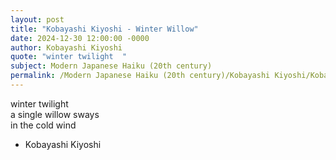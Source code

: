 ```yaml
---
layout: post
title: "Kobayashi Kiyoshi - Winter Willow"
date: 2024-12-30 12:00:00 -0000
author: Kobayashi Kiyoshi
quote: "winter twilight  "
subject: Modern Japanese Haiku (20th century)
permalink: /Modern Japanese Haiku (20th century)/Kobayashi Kiyoshi/Kobayashi Kiyoshi - Winter Willow
---
```


winter twilight  
a single willow sways  
in the cold wind

- Kobayashi Kiyoshi
